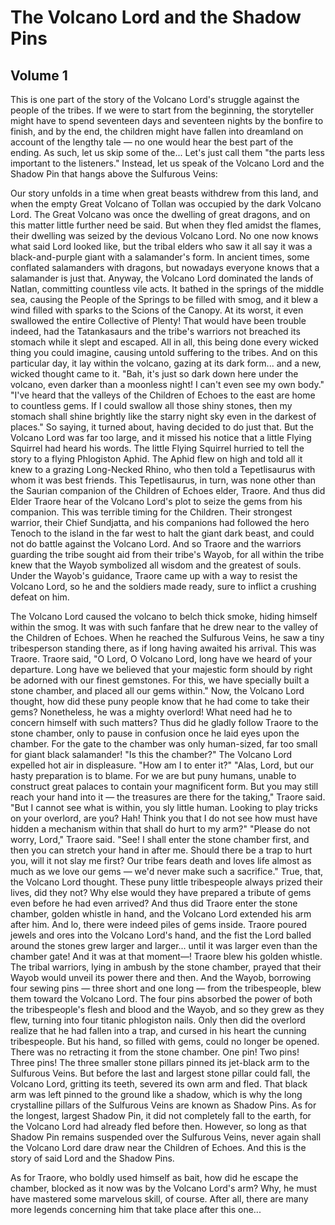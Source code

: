 # The Volcano Lord and the Shadow Pins

## Volume 1

This is one part of the story of the Volcano Lord's struggle against the people of the tribes.
If we were to start from the beginning, the storyteller might have to spend seventeen days and seventeen nights by the
bonfire to finish, and by the end, the children might have fallen into dreamland on account of the lengthy tale — no one
would hear the best part of the ending.
As such, let us skip some of the... Let's just call them "the parts less important to the listeners."
Instead, let us speak of the Volcano Lord and the Shadow Pin that hangs above the Sulfurous Veins:

Our story unfolds in a time when great beasts withdrew from this land, and when the empty Great Volcano of Tollan was
occupied by the dark Volcano Lord.
The Great Volcano was once the dwelling of great dragons, and on this matter little further need be said. But when they
fled amidst the flames, their dwelling was seized by the devious Volcano Lord.
No one now knows what said Lord looked like, but the tribal elders who saw it all say it was a black-and-purple giant
with a salamander's form. In ancient times, some conflated salamanders with dragons, but nowadays everyone knows that a
salamander is just that.
Anyway, the Volcano Lord dominated the lands of Natlan, committing countless vile acts. It bathed in the springs of the
middle sea, causing the People of the Springs to be filled with smog, and it blew a wind filled with sparks to the
Scions of the Canopy. At its worst, it even swallowed the entire Collective of Plenty! That would have been trouble
indeed, had the Tatankasaurs and the tribe's warriors not breached its stomach while it slept and escaped.
All in all, this being done every wicked thing you could imagine, causing untold suffering to the tribes.
And on this particular day, it lay within the volcano, gazing at its dark form... and a new, wicked thought came to it.
"Bah, it's just so dark down here under the volcano, even darker than a moonless night! I can't even see my own body."
"I've heard that the valleys of the Children of Echoes to the east are home to countless gems. If I could swallow all
those shiny stones, then my stomach shall shine brightly like the starry night sky even in the darkest of places."
So saying, it turned about, having decided to do just that.
But the Volcano Lord was far too large, and it missed his notice that a little Flying Squirrel had heard his words.
The little Flying Squirrel hurried to tell the story to a flying Phlogiston Aphid. The Aphid flew on high and told all
it knew to a grazing Long-Necked Rhino, who then told a Tepetlisaurus with whom it was best friends. This Tepetlisaurus,
in turn, was none other than the Saurian companion of the Children of Echoes elder, Traore.
And thus did Elder Traore hear of the Volcano Lord's plot to seize the gems from his companion.
This was terrible timing for the Children. Their strongest warrior, their Chief Sundjatta, and his companions had
followed the hero Tenoch to the island in the far west to halt the giant dark beast, and could not do battle against the
Volcano Lord.
And so Traore and the warriors guarding the tribe sought aid from their tribe's Wayob, for all within the tribe knew
that the Wayob symbolized all wisdom and the greatest of souls.
Under the Wayob's guidance, Traore came up with a way to resist the Volcano Lord, so he and the soldiers made ready,
sure to inflict a crushing defeat on him.

The Volcano Lord caused the volcano to belch thick smoke, hiding himself within the smog. It was with such fanfare that
he drew near to the valley of the Children of Echoes.
When he reached the Sulfurous Veins, he saw a tiny tribesperson standing there, as if long having awaited his arrival.
This was Traore.
Traore said, "O Lord, O Volcano Lord, long have we heard of your departure. Long have we believed that your majestic
form should by right be adorned with our finest gemstones. For this, we have specially built a stone chamber, and placed
all our gems within."
Now, the Volcano Lord thought, how did these puny people know that he had come to take their gems?
Nonetheless, he was a mighty overlord! What need had he to concern himself with such matters? Thus did he gladly follow
Traore to the stone chamber, only to pause in confusion once he laid eyes upon the chamber.
For the gate to the chamber was only human-sized, far too small for giant black salamander!
"Is this the chamber?" The Volcano Lord expelled hot air in displeasure. "How am I to enter it?"
"Alas, Lord, but our hasty preparation is to blame. For we are but puny humans, unable to construct great palaces to
contain your magnificent form. But you may still reach your hand into it — the treasures are there for the taking,"
Traore said.
"But I cannot see what is within, you sly little human. Looking to play tricks on your overlord, are you? Hah! Think you
that I do not see how must have hidden a mechanism within that shall do hurt to my arm?"
"Please do not worry, Lord," Traore said. "See! I shall enter the stone chamber first, and then you can stretch your
hand in after me. Should there be a trap to hurt you, will it not slay me first? Our tribe fears death and loves life
almost as much as we love our gems — we'd never make such a sacrifice."
True, that, the Volcano Lord thought. These puny little tribespeople always prized their lives, did they not? Why else
would they have prepared a tribute of gems even before he had even arrived?
And thus did Traore enter the stone chamber, golden whistle in hand, and the Volcano Lord extended his arm after him.
And lo, there were indeed piles of gems inside. Traore poured jewels and ores into the Volcano Lord's hand, and the fist
the Lord balled around the stones grew larger and larger... until it was larger even than the chamber gate!
And it was at that moment—!
Traore blew his golden whistle.
The tribal warriors, lying in ambush by the stone chamber, prayed that their Wayob would unveil its power there and
then. And the Wayob, borrowing four sewing pins — three short and one long — from the tribespeople, blew them toward the
Volcano Lord.
The four pins absorbed the power of both the tribespeople's flesh and blood and the Wayob, and so they grew as they
flew, turning into four titanic phlogiston nails.
Only then did the overlord realize that he had fallen into a trap, and cursed in his heart the cunning tribespeople. But
his hand, so filled with gems, could no longer be opened. There was no retracting it from the stone chamber.
One pin! Two pins! Three pins!
The three smaller stone pillars pinned its jet-black arm to the Sulfurous Veins.
But before the last and largest stone pillar could fall, the Volcano Lord, gritting its teeth, severed its own arm and
fled.
That black arm was left pinned to the ground like a shadow, which is why the long crystalline pillars of the Sulfurous
Veins are known as Shadow Pins.
As for the longest, largest Shadow Pin, it did not completely fall to the earth, for the Volcano Lord had already fled
before then. However, so long as that Shadow Pin remains suspended over the Sulfurous Veins, never again shall the
Volcano Lord dare draw near the Children of Echoes.
And this is the story of said Lord and the Shadow Pins.

As for Traore, who boldly used himself as bait, how did he escape the chamber, blocked as it now was by the Volcano
Lord's arm?
Why, he must have mastered some marvelous skill, of course. After all, there are many more legends concerning him that
take place after this one...
